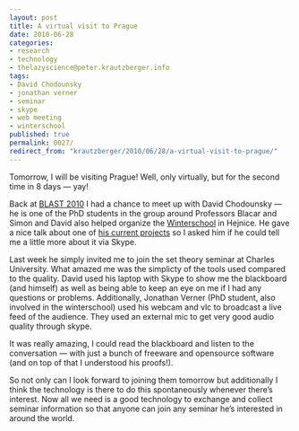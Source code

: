 ```yaml
---
layout: post
title: A virtual visit to Prague
date: 2010-06-28
categories:
- research
- technology
- thelazyscience@peter.krautzberger.info
tags:
- David Chodounsky
- jonathan verner
- seminar
- skype
- web meeting
- winterschool
published: true
permalink: 0027/
redirect_from: "krautzberger/2010/06/28/a-virtual-visit-to-prague/"
---
```


Tomorrow, I will be visiting Prague! Well, only virtually, but for the second time in 8 days — yay!

Back at [BLAST 2010](/0024) I had a chance to meet up with David Chodounsky — he is one of the PhD students in the group around Professors Blacar and Simon and David also helped organize the [Winterschool](http://www.winterschool.eu/) in Hejnice. He gave a nice talk about one of [his current projects](http://atlas-conferences.com/cgi-bin/abstract/cbap-25) so I asked him if he could tell me a little more about it via Skype.

Last week he simply invited me to join the set theory seminar at Charles University. What amazed me was the simplicty of the tools used compared to the quality. David used his laptop with Skype to show me the blackboard (and himself) as well as being able to keep an eye on me if I had any questions or problems. Additionally, Jonathan Verner (PhD student, also involved in the winterschool) used his webcam and vlc to broadcast a live feed of the audience. They used an external mic to get very good audio quality through skype.

It was really amazing, I could read the blackboard and listen to the conversation — with just a bunch of freeware and opensource software (and on top of that I understood his proofs!).

So not only can I look forward to joining them tomorrow but additionally I think the technology is there to do this spontaneously whenever there’s interest. Now all we need is a good technology to exchange and collect seminar information so that anyone can join any seminar he’s interested in around the world.

